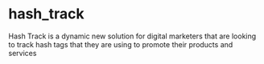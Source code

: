 # hash_track
Hash Track is a dynamic new solution for digital marketers that are looking to track hash tags that they are using to promote their products and services
